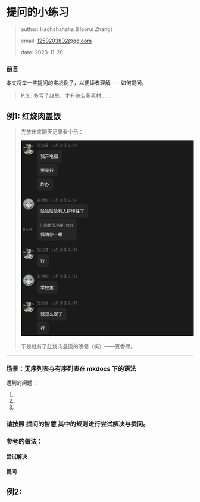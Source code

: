 # 提问的小练习

> author: Haohahahaha (Haorui Zhang)
>
> email: 1259203802@qq.com
>
> date: 2023-11-20

### 前言

本文将举一些提问的实战例子，以便读者理解——如何提问。

> P.S.: 多亏了赵总，才有辣么多素材……

## 例1: 红烧肉盖饭

> 先放出来聊天记录看个乐：
>
> ![meal](./pic/meal.png)
> 
> 于是就有了红烧肉盖饭的晚餐（笑）——真香嘿。

---

### 场景：无序列表与有序列表在 mkdocs 下的语法

遇到的问题：

1. 

2. 

3. 

### **请按照 提问的智慧 其中的规则进行尝试解决与提问。**

### 参考的做法：

#### 尝试解决

#### 提问


## 例2: 

